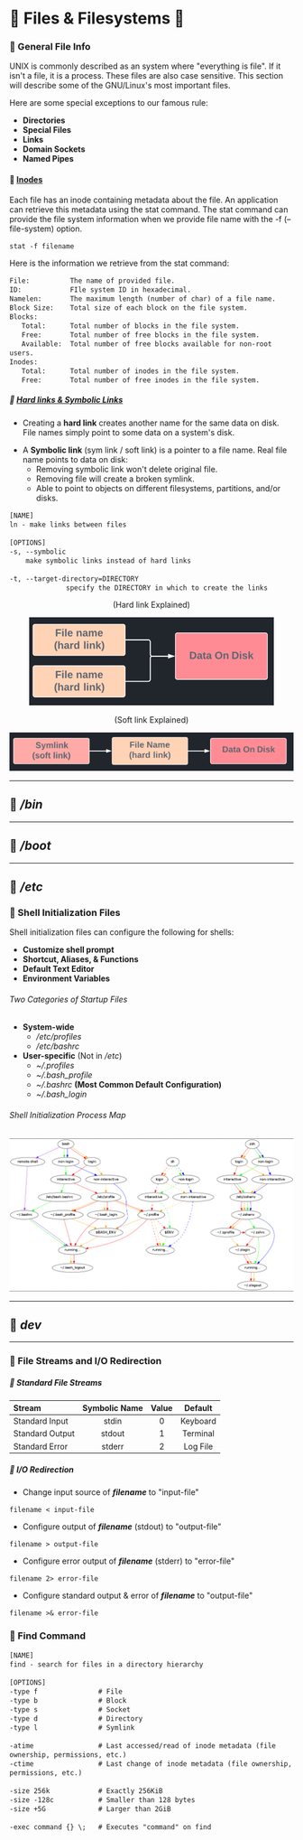 <!--Files-->
# :rainbow: Files & Filesystems :rainbow:

<!--General-->
### :cherries: General File Info
UNIX is commonly described as an system where "everything is file". If it isn't a file, it is a process. These files are also case sensitive. This section will describe some of the GNU/Linux's most important files.

Here are some special exceptions to our famous rule:
- **Directories**
- **Special Files**
- **Links**
- **Domain Sockets**
- **Named Pipes**

<!-- Inodes -->
#### :small_blue_diamond: [Inodes](https://man7.org/linux/man-pages/man7/inode.7.html)
<p>Each file has an inode containing metadata about the file. An application can retrieve this metadata using the stat command. The stat command can provide the file system information when we provide file name with the -f (–file-system) option.</p>

```
stat -f filename
```
<p>Here is the information we retrieve from the stat command:</p>

<!-- stat command -->
```
File:          The name of provided file.
ID:            FIle system ID in hexadecimal.
Namelen:       The maximum length (number of char) of a file name.
Block Size:    Total size of each block on the file system.
Blocks:
   Total:      Total number of blocks in the file system.
   Free:       Total number of free blocks in the file system.
   Available:  Total number of free blocks available for non-root users.
Inodes:
   Total:      Total number of inodes in the file system.
   Free:       Total number of free inodes in the file system.
```
  <!-- Hard/Soft Links -->
##### :small_orange_diamond: [Hard links & Symbolic Links](https://linuxize.com/post/how-to-create-symbolic-links-in-linux-using-the-ln-command/)

<!-- Hard link -->

- Creating a **hard link** creates another name for the same data on disk. File names simply point to some data on a system's disk.

<!-- Symlink -->
- A **Symbolic link** (sym link / soft link) is a pointer to a file name. Real file name points to data on disk:
  - Removing symbolic link won't delete original file.
  - Removing file will create a broken symlink.
  - Able to point to objects on different filesystems, partitions, and/or disks.

```
[NAME]
ln - make links between files

[OPTIONS]
-s, --symbolic
    make symbolic links instead of hard links
    
-t, --target-directory=DIRECTORY
              specify the DIRECTORY in which to create the links
```
<!-- Hard/Soft Link Images -->
<p align="center">(Hard link Explained)</p>
<p align="center">
  <img src="../../../images/hardlink.png?raw=true" alt="initramfs image"/>
</p>
<p align="center">(Soft link Explained)</p>
<p align="center">
  <img src="../../../images/softlink.png?raw=true" alt="initramfs image"/>
</p>

___
## :radio_button: _/bin_

___
## :radio_button: _/boot_

___
## :radio_button: _/etc_
<!--Process_Types-->
### :small_blue_diamond: Shell Initialization Files

Shell initialization files can configure the following for shells:
- **Customize shell prompt**
- **Shortcut, Aliases, & Functions**
- **Default Text Editor**
- **Environment Variables**

###### Two Categories of Startup Files
- **System-wide**
  - _/etc/profiles_
  - _/etc/bashrc_
- **User-specific** (Not in _/etc_)
  - _~/.profiles_
  - _~/.bash_profile_
  - _~/.bashrc_ **(Most Common Default Configuration)**
  - _~/.bash_login_

###### Shell Initialization Process Map
<p align="center">
  <img src="images/shell.png?raw=true" alt="initramfs image"/>
</p>

___
## :pushpin: _dev_



<!-- File Redirection -->
___
### :pear: File Streams and I/O Redirection
##### :small_blue_diamond: Standard File Streams
Stream | Symbolic Name | Value | Default
:------ |:------:|:------:|:------:
Standard Input | stdin | 0 | Keyboard
Standard Output | stdout | 1 | Terminal
Standard Error | stderr | 2 | Log File

##### :small_orange_diamond: I/O Redirection
- Change input source of ***filename*** to "input-file"
```
filename < input-file
```
- Configure output of ***filename*** (stdout) to "output-file"
```
filename > output-file
```
- Configure error output of ***filename*** (stderr) to "error-file"
```
filename 2> error-file
```
- Configure standard output & error of ***filename*** to "output-file"
```
filename >& error-file
```

### :peach: Find Command
```
[NAME]
find - search for files in a directory hierarchy

[OPTIONS]
-type f               # File
-type b               # Block
-type s               # Socket
-type d               # Directory
-type l               # Symlink

-atime                # Last accessed/read of inode metadata (file ownership, permissions, etc.)
-ctime                # Last change of inode metadata (file ownership, permissions, etc.)

-size 256k            # Exactly 256KiB 
-size -128c           # Smaller than 128 bytes
-size +5G             # Larger than 2GiB

-exec command {} \;   # Executes "command" on find
```
